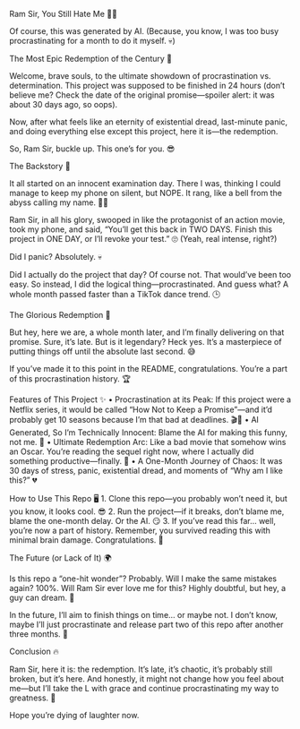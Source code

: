 Ram Sir, You Still Hate Me 🥲💔

Of course, this was generated by AI. (Because, you know, I was too busy procrastinating for a month to do it myself. 💀)

The Most Epic Redemption of the Century 🚀

Welcome, brave souls, to the ultimate showdown of procrastination vs. determination. This project was supposed to be finished in 24 hours (don’t believe me? Check the date of the original promise—spoiler alert: it was about 30 days ago, so oops).

Now, after what feels like an eternity of existential dread, last-minute panic, and doing everything else except this project, here it is—the redemption.

So, Ram Sir, buckle up. This one’s for you. 😎

The Backstory 📜

It all started on an innocent examination day. There I was, thinking I could manage to keep my phone on silent, but NOPE. It rang, like a bell from the abyss calling my name. 📱🔔

Ram Sir, in all his glory, swooped in like the protagonist of an action movie, took my phone, and said, “You’ll get this back in TWO DAYS. Finish this project in ONE DAY, or I’ll revoke your test.” 🙄 (Yeah, real intense, right?)

Did I panic? Absolutely. 💀

Did I actually do the project that day? Of course not. That would’ve been too easy. So instead, I did the logical thing—procrastinated. And guess what? A whole month passed faster than a TikTok dance trend. 🕒

The Glorious Redemption 🌟

But hey, here we are, a whole month later, and I’m finally delivering on that promise. Sure, it’s late. But is it legendary? Heck yes. It’s a masterpiece of putting things off until the absolute last second. 😅

If you’ve made it to this point in the README, congratulations. You’re a part of this procrastination history. 🏆

Features of This Project ✨
	•	Procrastination at its Peak: If this project were a Netflix series, it would be called “How Not to Keep a Promise”—and it’d probably get 10 seasons because I’m that bad at deadlines. 🎬📅
	•	AI Generated, So I’m Technically Innocent: Blame the AI for making this funny, not me. 🤖
	•	Ultimate Redemption Arc: Like a bad movie that somehow wins an Oscar. You’re reading the sequel right now, where I actually did something productive—finally. 🏅
	•	A One-Month Journey of Chaos: It was 30 days of stress, panic, existential dread, and moments of “Why am I like this?” 💔

How to Use This Repo 🖥️
	1.	Clone this repo—you probably won’t need it, but you know, it looks cool. 😎
	2.	Run the project—if it breaks, don’t blame me, blame the one-month delay. Or the AI. 😏
	3.	If you’ve read this far… well, you’re now a part of history. Remember, you survived reading this with minimal brain damage. Congratulations. 🎉

The Future (or Lack of It) 🌍

Is this repo a “one-hit wonder”? Probably. Will I make the same mistakes again? 100%. Will Ram Sir ever love me for this? Highly doubtful, but hey, a guy can dream. 🥲

In the future, I’ll aim to finish things on time… or maybe not. I don’t know, maybe I’ll just procrastinate and release part two of this repo after another three months. 😬

Conclusion 🔥

Ram Sir, here it is: the redemption. It’s late, it’s chaotic, it’s probably still broken, but it’s here. And honestly, it might not change how you feel about me—but I’ll take the L with grace and continue procrastinating my way to greatness. 🎯

Hope you’re dying of laughter now.
